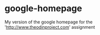 # google-homepage
My version of the google homepage for the 'http://www.theodinproject.com' assignment
